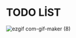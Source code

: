# TODO LİST


![ezgif com-gif-maker (8)](https://user-images.githubusercontent.com/105465379/191330310-083f6649-59d4-46a3-abac-7639920a7be0.gif)
